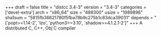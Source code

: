 +++
draft = false
title = "distcc 3.4-3"
version = "3.4-3"
categories = ['devel-extra']
arch = "x86_64"
size = "488300"
usize = "1989896"
sha1sum = "5815fb36621780f5fba78b9c275b1c83dca39031"
depends = "['popt>=1.14-2', 'lzo', 'python3>=3.10', 'shadow>=4.1.2.1-2']"
+++
A distributed C, C++, Obj C compiler
